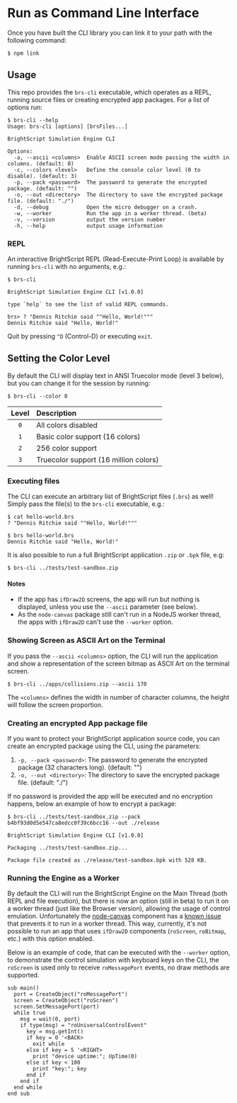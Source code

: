 # Run as Command Line Interface

Once you have built the CLI library you can link it to your path with the following command:

```shell
$ npm link
```

## Usage

This repo provides the `brs-cli` executable, which operates as a REPL, running source files or creating encrypted app packages.
For a list of options run:

```shell
$ brs-cli --help
Usage: brs-cli [options] [brsFiles...]

BrightScript Simulation Engine CLI

Options:
  -a, --ascii <columns>  Enable ASCII screen mode passing the width in columns. (default: 0)
  -c, --colors <level>   Define the console color level (0 to disable). (default: 3)
  -p, --pack <password>  The password to generate the encrypted package. (default: "")
  -o, --out <directory>  The directory to save the encrypted package file. (default: "./")
  -d, --debug            Open the micro debugger on a crash.
  -w, --worker           Run the app in a worker thread. (beta)
  -v, --version          output the version number
  -h, --help             output usage information
```

### REPL

An interactive BrightScript REPL (Read-Execute-Print Loop) is available by running `brs-cli` with no arguments, e.g.:

```shell
$ brs-cli

BrightScript Simulation Engine CLI [v1.0.0]

type `help` to see the list of valid REPL commands.

brs> ? "Dennis Ritchie said ""Hello, World!"""
Dennis Ritchie said "Hello, World!"
```

Quit by pressing `^D` (Control-D) or executing `exit`.

## Setting the Color Level

By default the CLI will display text in ANSI Truecolor mode (level 3 below), but you can change it for the session by running:

```shell
$ brs-cli --color 0
```

| Level | Description |
| :---: | :--- |
| `0` | All colors disabled |
| `1` | Basic color support (16 colors) |
| `2` | 256 color support |
| `3` | Truecolor support (16 million colors) |

### Executing files

The CLI can execute an arbitrary list of BrightScript files (`.brs`) as well!  Simply pass the file(s) to the `brs-cli` executable, e.g.:

```shell
$ cat hello-world.brs
? "Dennis Ritchie said ""Hello, World!"""

$ brs hello-world.brs
Dennis Ritchie said "Hello, World!"
```

It is also possible to run a full BrightScript application `.zip` or `.bpk` file, e.g:

```shell
$ brs-cli ../tests/test-sandbox.zip
```

#### Notes

* If the app has `ifDraw2D` screens, the app will run but nothing is displayed, unless you use the `--ascii` parameter (see below).
* As the `node-canvas` package still can't run in a NodeJS worker thread, the apps with `ifDraw2D` can't use the `--worker` option.

### Showing Screen as ASCII Art on the Terminal

If you pass the `--ascii <columns>` option, the CLI will run the application and show a representation of the screen bitmap as ASCII Art on the terminal screen.

```shell
$ brs-cli ../apps/collisions.zip --ascii 170
```
The `<columns>` defines the width in number of character columns, the height will follow the screen proportion.

### Creating an encrypted App package file

If you want to protect your BrightScript application source code, you can create an encrypted package using the CLI, using the parameters:

1. `-p, --pack <password>`:  The password to generate the encrypted package (32 characters long). (default: "")
2. `-o, --out <directory>`:  The directory to save the encrypted package file. (default: "./")

If no password is provided the app will be executed and no encryption happens, below an example of how to encrypt a package:

```shell
$ brs-cli ../tests/test-sandbox.zip --pack b4bf93d0d5e547ca8edcc0f39c6bcc16 --out ./release

BrightScript Simulation Engine CLI [v1.0.0]

Packaging ../tests/test-sandbox.zip...

Package file created as ./release/test-sandbox.bpk with 528 KB.

```

### Running the Engine as a Worker

By default the CLI will run the BrightScript Engine on the Main Thread (both REPL and file execution), but there is now an option (still in beta) to run it on a worker thread (just like the Browser version), allowing the usage of control emulation.
Unfortunately the [node-canvas](https://github.com/Automattic/node-canvas) component has a [known issue](https://github.com/Automattic/node-canvas/issues/1394) that prevents it to run in a worker thread. This way, currently, it's not possible to run an app that uses `ifDraw2D` components (`roScreen`, `roBitmap`, etc.) with this option enabled.

Below is an example of code, that can be executed with the `--worker` option, to demonstrate the control simulation with keyboard keys on the CLI, the `roScreen` is used only to receive `roMessagePort` events, no draw methods are supported.

```brs
sub main()
  port = CreateObject("roMessagePort")
  screen = CreateObject("roScreen")
  screen.SetMessagePort(port)
  while true
    msg = wait(0, port)
    if type(msg) = "roUniversalControlEvent"
      key = msg.getInt()
      if key = 0 '<BACK>
        exit while
      else if key = 5 '<RIGHT>
        print "device uptime:"; UpTime(0)
      else if key < 100
        print "key:"; key
      end if
    end if
  end while
end sub
```
